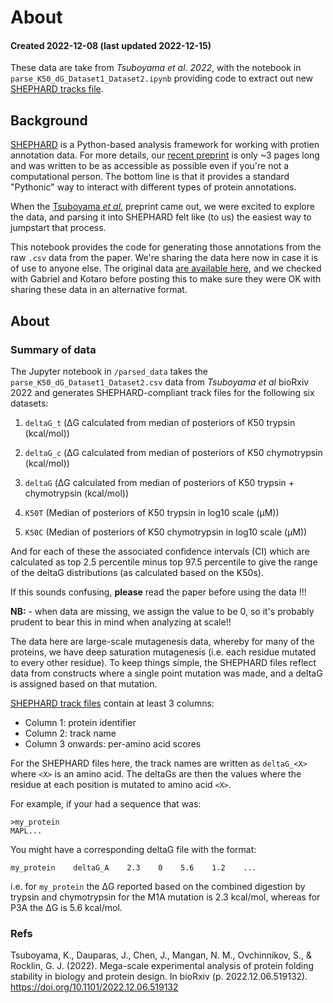 # About
#### Created 2022-12-08 (last updated 2022-12-15)

These data are take from *Tsuboyama et al. 2022*, with the notebook in `parse_K50_dG_Dataset1_Dataset2.ipynb` providing code to extract out new [SHEPHARD tracks file](https://shephard.readthedocs.io/en/latest/shephard_file_types.html#track-files).


## Background
[SHEPHARD](https://shephard.readthedocs.io/) is a Python-based analysis framework for working with protien annotation data. For more details, our [recent preprint](https://www.biorxiv.org/content/10.1101/2022.09.18.508433v1) is only ~3 pages long and was written to be as accessible as possible even if you're not a computational person. The bottom line is that it provides a standard "Pythonic" way to interact with different types of protein annotations.

When the [Tsuboyama *et al.*](https://www.biorxiv.org/content/10.1101/2022.12.06.519132v3) preprint came out, we were excited to explore the data, and parsing it into SHEPHARD felt like (to us) the easiest way to jumpstart that process. 

This notebook provides the code for generating those annotations from the raw `.csv` data from the paper. We're sharing the data here now in case it is of use to anyone else. The original data [are available here](https://zenodo.org/record/7401275), and we checked with Gabriel and Kotaro before posting this to make sure they were OK with sharing these data in an alternative format.

## About
### Summary of data
The Jupyter notebook in `/parsed_data` takes the `parse_K50_dG_Dataset1_Dataset2.csv` data from *Tsuboyama et al* bioRxiv 2022 and generates SHEPHARD-compliant track files for the following six datasets:

1. `deltaG_t` (ΔG calculated from median of posteriors of K50 trypsin (kcal/mol))

2. `deltaG_c` (ΔG calculated from median of posteriors of K50 chymotrypsin (kcal/mol))

3. `deltaG` (ΔG calculated from median of posteriors of K50 trypsin + chymotrypsin (kcal/mol))

4. `K50T` (Median of posteriors of K50 trypsin in log10 scale (μM))

5. `K50C` (Median of posteriors of K50 chymotrypsin in log10 scale (μM))

And for each of these the associated confidence intervals (CI) which are calculated as top 2.5 percentile minus top 97.5 percentile to give the range of the deltaG distributions (as calculated based on the K50s).

If this sounds confusing, **please** read the paper before using the data !!!

**NB:** - when data are missing, we assign the value to be 0, so it's probably prudent to bear this in mind when analyzing at scale!!


The data here are large-scale mutagenesis data, whereby for many of the proteins, we have deep saturation mutagenesis (i.e. each residue mutated to every other residue). To keep things simple, the SHEPHARD files reflect data from constructs where a single point mutation was made, and a deltaG is assigned based on that mutation.

[SHEPHARD track files](https://shephard.readthedocs.io/en/latest/shephard_file_types.html#track-files) contain at least 3 columns:

* Column 1: protein identifier
* Column 2: track name
* Column 3 onwards: per-amino acid scores 

For the SHEPHARD files here, the track names are written as `deltaG_<X>` where `<X>` is an amino acid. The deltaGs are then the values where the residue at each position is mutated to amino acid `<X>`.

For example, if your had a sequence that was:

    >my_protein
    MAPL...
    
You might have a corresponding deltaG file with the format:

    my_protein    deltaG_A    2.3    0    5.6    1.2    ... 

i.e. for `my_protein` the ΔG reported based on the combined digestion by trypsin and chymotrypsin for the M1A mutation is 2.3 kcal/mol, whereas for P3A the ΔG is 5.6 kcal/mol.


### Refs
Tsuboyama, K., Dauparas, J., Chen, J., Mangan, N. M., Ovchinnikov, S., & Rocklin, G. J. (2022). Mega-scale experimental analysis of protein folding stability in biology and protein design. In bioRxiv (p. 2022.12.06.519132). https://doi.org/10.1101/2022.12.06.519132

